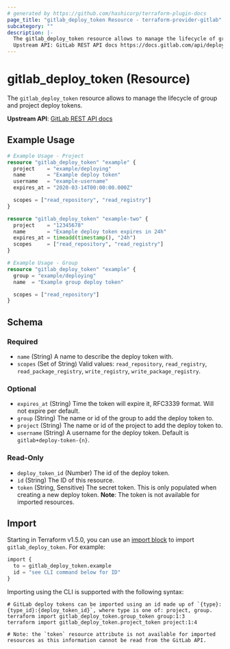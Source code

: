 ```yaml
---
# generated by https://github.com/hashicorp/terraform-plugin-docs
page_title: "gitlab_deploy_token Resource - terraform-provider-gitlab"
subcategory: ""
description: |-
  The gitlab_deploy_token resource allows to manage the lifecycle of group and project deploy tokens.
  Upstream API: GitLab REST API docs https://docs.gitlab.com/api/deploy_tokens/
---
```


# gitlab_deploy_token (Resource)

The `gitlab_deploy_token` resource allows to manage the lifecycle of group and project deploy tokens.

**Upstream API**: [GitLab REST API docs](https://docs.gitlab.com/api/deploy_tokens/)

## Example Usage

```terraform
# Example Usage - Project
resource "gitlab_deploy_token" "example" {
  project    = "example/deploying"
  name       = "Example deploy token"
  username   = "example-username"
  expires_at = "2020-03-14T00:00:00.000Z"

  scopes = ["read_repository", "read_registry"]
}

resource "gitlab_deploy_token" "example-two" {
  project    = "12345678"
  name       = "Example deploy token expires in 24h"
  expires_at = timeadd(timestamp(), "24h")
  scopes     = ["read_repository", "read_registry"]
}

# Example Usage - Group
resource "gitlab_deploy_token" "example" {
  group = "example/deploying"
  name  = "Example group deploy token"

  scopes = ["read_repository"]
}
```

<!-- schema generated by tfplugindocs -->
## Schema

### Required

- `name` (String) A name to describe the deploy token with.
- `scopes` (Set of String) Valid values: `read_repository`, `read_registry`, `read_package_registry`, `write_registry`, `write_package_registry`.

### Optional

- `expires_at` (String) Time the token will expire it, RFC3339 format. Will not expire per default.
- `group` (String) The name or id of the group to add the deploy token to.
- `project` (String) The name or id of the project to add the deploy token to.
- `username` (String) A username for the deploy token. Default is `gitlab+deploy-token-{n}`.

### Read-Only

- `deploy_token_id` (Number) The id of the deploy token.
- `id` (String) The ID of this resource.
- `token` (String, Sensitive) The secret token. This is only populated when creating a new deploy token. **Note**: The token is not available for imported resources.

## Import

Starting in Terraform v1.5.0, you can use an [import block](https://developer.hashicorp.com/terraform/language/import) to import `gitlab_deploy_token`. For example:

```terraform
import {
  to = gitlab_deploy_token.example
  id = "see CLI command below for ID"
}
```

Importing using the CLI is supported with the following syntax:

```shell
# GitLab deploy tokens can be imported using an id made up of `{type}:{type_id}:{deploy_token_id}`, where type is one of: project, group.
terraform import gitlab_deploy_token.group_token group:1:3
terraform import gitlab_deploy_token.project_token project:1:4

# Note: the `token` resource attribute is not available for imported resources as this information cannot be read from the GitLab API.
```
